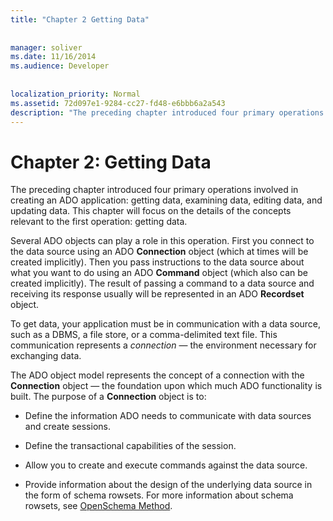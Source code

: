 ```yaml
---
title: "Chapter 2 Getting Data"
  
  
manager: soliver
ms.date: 11/16/2014
ms.audience: Developer
 
  
localization_priority: Normal
ms.assetid: 72d097e1-9284-cc27-fd48-e6bbb6a2a543
description: "The preceding chapter introduced four primary operations involved in creating an ADO application: getting data, examining data, editing data, and updating data. This chapter will focus on the details of the concepts relevant to the first operation: getting data."
---
```


# Chapter 2: Getting Data

The preceding chapter introduced four primary operations involved in creating an ADO application: getting data, examining data, editing data, and updating data. This chapter will focus on the details of the concepts relevant to the first operation: getting data.
  
Several ADO objects can play a role in this operation. First you connect to the data source using an ADO **Connection** object (which at times will be created implicitly). Then you pass instructions to the data source about what you want to do using an ADO **Command** object (which also can be created implicitly). The result of passing a command to a data source and receiving its response usually will be represented in an ADO **Recordset** object. 
  
To get data, your application must be in communication with a data source, such as a DBMS, a file store, or a comma-delimited text file. This communication represents a  *connection*  — the environment necessary for exchanging data. 
  
The ADO object model represents the concept of a connection with the **Connection** object — the foundation upon which much ADO functionality is built. The purpose of a **Connection** object is to: 
  
- Define the information ADO needs to communicate with data sources and create sessions.
    
- Define the transactional capabilities of the session.
    
- Allow you to create and execute commands against the data source.
    
- Provide information about the design of the underlying data source in the form of schema rowsets. For more information about schema rowsets, see [OpenSchema Method](openschema-method-ado.md).
    

